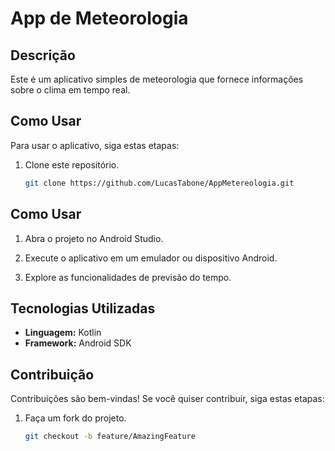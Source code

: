 # App de Meteorologia

## Descrição
Este é um aplicativo simples de meteorologia que fornece informações sobre o clima em tempo real.

## Como Usar
Para usar o aplicativo, siga estas etapas:

1. Clone este repositório.
   ```bash
   git clone https://github.com/LucasTabone/AppMetereologia.git

## Como Usar

1. Abra o projeto no Android Studio.
   
2. Execute o aplicativo em um emulador ou dispositivo Android.

3. Explore as funcionalidades de previsão do tempo.

## Tecnologias Utilizadas

- **Linguagem:** Kotlin
- **Framework:** Android SDK

## Contribuição

Contribuições são bem-vindas! Se você quiser contribuir, siga estas etapas:

1. Faça um fork do projeto.
   ```bash
   git checkout -b feature/AmazingFeature

